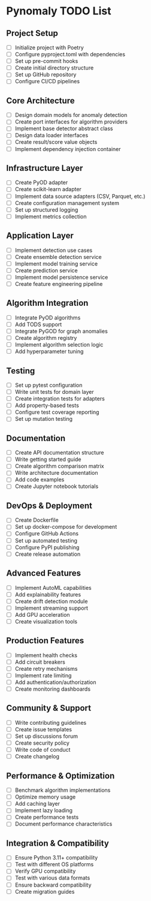 # Pynomaly TODO List

## Project Setup
- [ ] Initialize project with Poetry
- [ ] Configure pyproject.toml with dependencies
- [ ] Set up pre-commit hooks
- [ ] Create initial directory structure
- [ ] Set up GitHub repository
- [ ] Configure CI/CD pipelines

## Core Architecture
- [ ] Design domain models for anomaly detection
- [ ] Create port interfaces for algorithm providers
- [ ] Implement base detector abstract class
- [ ] Design data loader interfaces
- [ ] Create result/score value objects
- [ ] Implement dependency injection container

## Infrastructure Layer
- [ ] Create PyOD adapter
- [ ] Create scikit-learn adapter
- [ ] Implement data source adapters (CSV, Parquet, etc.)
- [ ] Create configuration management system
- [ ] Set up structured logging
- [ ] Implement metrics collection

## Application Layer
- [ ] Implement detection use cases
- [ ] Create ensemble detection service
- [ ] Implement model training service
- [ ] Create prediction service
- [ ] Implement model persistence service
- [ ] Create feature engineering pipeline

## Algorithm Integration
- [ ] Integrate PyOD algorithms
- [ ] Add TODS support
- [ ] Integrate PyGOD for graph anomalies
- [ ] Create algorithm registry
- [ ] Implement algorithm selection logic
- [ ] Add hyperparameter tuning

## Testing
- [ ] Set up pytest configuration
- [ ] Write unit tests for domain layer
- [ ] Create integration tests for adapters
- [ ] Add property-based tests
- [ ] Configure test coverage reporting
- [ ] Set up mutation testing

## Documentation
- [ ] Create API documentation structure
- [ ] Write getting started guide
- [ ] Create algorithm comparison matrix
- [ ] Write architecture documentation
- [ ] Add code examples
- [ ] Create Jupyter notebook tutorials

## DevOps & Deployment
- [ ] Create Dockerfile
- [ ] Set up docker-compose for development
- [ ] Configure GitHub Actions
- [ ] Set up automated testing
- [ ] Configure PyPI publishing
- [ ] Create release automation

## Advanced Features
- [ ] Implement AutoML capabilities
- [ ] Add explainability features
- [ ] Create drift detection module
- [ ] Implement streaming support
- [ ] Add GPU acceleration
- [ ] Create visualization tools

## Production Features
- [ ] Implement health checks
- [ ] Add circuit breakers
- [ ] Create retry mechanisms
- [ ] Implement rate limiting
- [ ] Add authentication/authorization
- [ ] Create monitoring dashboards

## Community & Support
- [ ] Write contributing guidelines
- [ ] Create issue templates
- [ ] Set up discussions forum
- [ ] Create security policy
- [ ] Write code of conduct
- [ ] Create changelog

## Performance & Optimization
- [ ] Benchmark algorithm implementations
- [ ] Optimize memory usage
- [ ] Add caching layer
- [ ] Implement lazy loading
- [ ] Create performance tests
- [ ] Document performance characteristics

## Integration & Compatibility
- [ ] Ensure Python 3.11+ compatibility
- [ ] Test with different OS platforms
- [ ] Verify GPU compatibility
- [ ] Test with various data formats
- [ ] Ensure backward compatibility
- [ ] Create migration guides